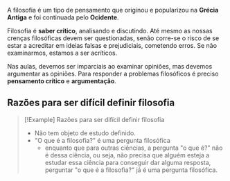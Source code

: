 A filosofia é um tipo de pensamento que originou e popularizou na **Grécia Antiga** e foi continuada pelo **Ocidente**.

Filosofia é **saber crítico**, analisando e discutindo. Até mesmo as nossas crenças filosóficas devem ser questionadas, senão corre-se o risco de se estar a acreditar em ideias falsas e prejudiciais, cometendo erros. Se não examinarmos, estamos a ser acríticos.

Nas aulas, devemos ser imparciais ao examinar opiniões, mas devemos argumentar as opiniões. Para responder a problemas filosóficos é preciso **pensamento crítico** e **argumentação**.
## Razões para ser difícil definir filosofia
>[!Example] Razões para ser difícil definir filosofia
>- Não tem objeto de estudo definido.
>- "O que é a filosofia?" é uma pergunta filosófica
>	- enquanto que para outras ciências, a pergunta "o que é?" não é dessa ciência, ou seja, não precisa que alguém esteja a estudar essa ciência para conseguir dar alguma resposta, perguntar "o que é a filosofia?" já é uma pergunta filosófica.